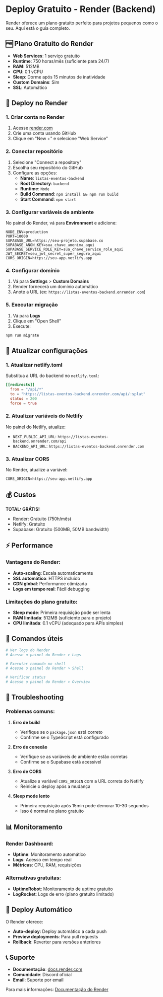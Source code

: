 # Deploy Gratuito - Render (Backend)

Render oferece um plano gratuito perfeito para projetos pequenos como o seu. Aqui está o guia completo.

## 🆓 Plano Gratuito do Render

- **Web Services**: 1 serviço gratuito
- **Runtime**: 750 horas/mês (suficiente para 24/7)
- **RAM**: 512MB
- **CPU**: 0.1 vCPU
- **Sleep**: Dorme após 15 minutos de inatividade
- **Custom Domains**: Sim
- **SSL**: Automático

## 🚀 Deploy no Render

### 1. Criar conta no Render

1. Acesse [render.com](https://render.com)
2. Crie uma conta usando GitHub
3. Clique em "New +" e selecione "Web Service"

### 2. Conectar repositório

1. Selecione "Connect a repository"
2. Escolha seu repositório do GitHub
3. Configure as opções:
   - **Name**: `listas-eventos-backend`
   - **Root Directory**: `backend`
   - **Runtime**: `Node`
   - **Build Command**: `npm install && npm run build`
   - **Start Command**: `npm start`

### 3. Configurar variáveis de ambiente

No painel do Render, vá para **Environment** e adicione:

```env
NODE_ENV=production
PORT=10000
SUPABASE_URL=https://seu-projeto.supabase.co
SUPABASE_ANON_KEY=sua_chave_anonima_aqui
SUPABASE_SERVICE_ROLE_KEY=sua_chave_service_role_aqui
JWT_SECRET=seu_jwt_secret_super_seguro_aqui
CORS_ORIGIN=https://seu-app.netlify.app
```

### 4. Configurar domínio

1. Vá para **Settings** > **Custom Domains**
2. Render fornecerá um domínio automático
3. Anote a URL (ex: `https://listas-eventos-backend.onrender.com`)

### 5. Executar migração

1. Vá para **Logs**
2. Clique em "Open Shell"
3. Execute:
```bash
npm run migrate
```

## 🔄 Atualizar configurações

### 1. Atualizar netlify.toml

Substitua a URL do backend no `netlify.toml`:

```toml
[[redirects]]
  from = "/api/*"
  to = "https://listas-eventos-backend.onrender.com/api/:splat"
  status = 200
  force = true
```

### 2. Atualizar variáveis do Netlify

No painel do Netlify, atualize:
- `NEXT_PUBLIC_API_URL`: `https://listas-eventos-backend.onrender.com/api`
- `BACKEND_API_URL`: `https://listas-eventos-backend.onrender.com`

### 3. Atualizar CORS

No Render, atualize a variável:
```env
CORS_ORIGIN=https://seu-app.netlify.app
```

## 💰 Custos

**TOTAL: GRÁTIS!**

- Render: Gratuito (750h/mês)
- Netlify: Gratuito
- Supabase: Gratuito (500MB, 50MB bandwidth)

## ⚡ Performance

### Vantagens do Render:
- **Auto-scaling**: Escala automaticamente
- **SSL automático**: HTTPS incluído
- **CDN global**: Performance otimizada
- **Logs em tempo real**: Fácil debugging

### Limitações do plano gratuito:
- **Sleep mode**: Primeira requisição pode ser lenta
- **RAM limitada**: 512MB (suficiente para o projeto)
- **CPU limitada**: 0.1 vCPU (adequado para APIs simples)

## 🔧 Comandos úteis

```bash
# Ver logs do Render
# Acesse o painel do Render > Logs

# Executar comando no shell
# Acesse o painel do Render > Shell

# Verificar status
# Acesse o painel do Render > Overview
```

## 🚨 Troubleshooting

### Problemas comuns:

1. **Erro de build**
   - Verifique se o `package.json` está correto
   - Confirme se o TypeScript está configurado

2. **Erro de conexão**
   - Verifique se as variáveis de ambiente estão corretas
   - Confirme se o Supabase está acessível

3. **Erro de CORS**
   - Atualize a variável `CORS_ORIGIN` com a URL correta do Netlify
   - Reinicie o deploy após a mudança

4. **Sleep mode lento**
   - Primeira requisição após 15min pode demorar 10-30 segundos
   - Isso é normal no plano gratuito

## 📊 Monitoramento

### Render Dashboard:
- **Uptime**: Monitoramento automático
- **Logs**: Acesso em tempo real
- **Métricas**: CPU, RAM, requisições

### Alternativas gratuitas:
- **UptimeRobot**: Monitoramento de uptime gratuito
- **LogRocket**: Logs de erro (plano gratuito limitado)

## 🔄 Deploy Automático

O Render oferece:
- **Auto-deploy**: Deploy automático a cada push
- **Preview deployments**: Para pull requests
- **Rollback**: Reverter para versões anteriores

## 📞 Suporte

- **Documentação**: [docs.render.com](https://docs.render.com)
- **Comunidade**: Discord oficial
- **Email**: Suporte por email

Para mais informações: [Documentação do Render](https://docs.render.com) 